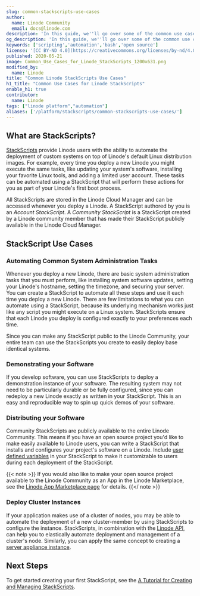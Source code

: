 ```yaml
---
slug: common-stackscripts-use-cases
author:
  name: Linode Community
  email: docs@linode.com
description: 'In this guide, we''ll go over some of the common use cases for Linode StackScripts along with some common limitations.'
og_description: 'In this guide, we''ll go over some of the common use cases for Linode StackScripts along with some common limitations.'
keywords: ['scripting','automation','bash','open source']
license: '[CC BY-ND 4.0](https://creativecommons.org/licenses/by-nd/4.0)'
published: 2020-05-21
image: Common_Use_Cases_for_Linode_StackScripts_1200x631.png
modified_by:
  name: Linode
title: "Common Linode StackScripts Use Cases"
h1_title: "Common Use Cases for Linode StackScripts"
enable_h1: true
contributor:
  name: Linode
tags: ["linode platform","automation"]
aliases: ['/platform/stackscripts/common-stackscripts-use-cases/']
---
```

## What are StackScripts?

[StackScripts](http://linode.com/stackscripts/) provide Linode users with the ability to automate the deployment of custom systems on top of Linode's default Linux distribution images. For example, every time you deploy a new Linode you might execute the same tasks, like updating your system's software, installing your favorite Linux tools, and adding a limited user account. These tasks can be automated using a StackScript that will perform these actions for you as part of your Linode's first boot process.

All StackScripts are stored in the Linode Cloud Manager and can be accessed whenever you deploy a Linode. A StackScript authored by you is an *Account StackScript*. A *Community StackScript* is a StackScript created by a Linode community member that has made their StackScript publicly available in the Linode Cloud Manager.

## StackScript Use Cases

### Automating Common System Administration Tasks

Whenever you deploy a new Linode, there are basic system administration tasks that you must perform, like installing system software updates, setting your Linode's hostname, setting the timezone, and securing your server. You can create a StackScript to automate all these steps and use it each time you deploy a new Linode. There are few limitations to what you can automate using a StackScript, because its underlying mechanism works just like any script you might execute on a Linux system. StackScripts ensure that each Linode you deploy is configured exactly to your preferences each time.

Since you can make any StackScript public to the Linode Community, your entire team can use the StackScripts you create to easily deploy base identical systems.

### Demonstrating your Software

If you develop software, you can use StackScripts to deploy a demonstration instance of your software. The resulting system may not need to be particularly durable or be fully configured, since you can redeploy a new Linode exactly as written in your StackScript. This is an easy and reproducible way to spin up quick demos of your software.

### Distributing your Software

Community StackScripts are publicly available to the entire Linode Community. This means if you have an open source project you'd like to make easily available to Linode users, you can write a StackScript that installs and configures your project's software on a Linode. Include [user defined variables](/docs/platform/stackscripts/writing-scripts-for-use-with-linode-stackscripts-a-tutorial/#user-defined-fields-udfs) in your StackScript to make it customizable to users during each deployment of the StackScript.

{{< note >}}
If you would also like to make your open source project available to the Linode Community as an App in the Linode Marketplace, see the [Linode App Marketplace page](https://www.linode.com/marketplace/) for details.
{{</ note >}}

### Deploy Cluster Instances

If your application makes use of a cluster of nodes, you may be able to automate the deployment of a new cluster-member by using StackScripts to configure the instance. StackScripts, in combination with the [Linode API](https://developers.linode.com/api/v4), can help you to elastically automate deployment and management of a cluster's node. Similarly, you can apply the same concept to creating a [server appliance instance](https://en.wikipedia.org/wiki/Computer_appliance).

## Next Steps

To get started creating your first StackScript, see the [A Tutorial for Creating and Managing StackScripts](/docs/platform/stackscripts/creating-and-managing-stackscripts-a-tutorial/).
